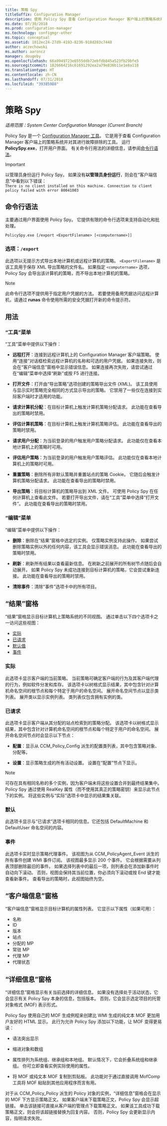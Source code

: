 ```yaml
---
title: 策略 Spy
titleSuffix: Configuration Manager
description: 使用 Policy Spy 查看 Configuration Manager 客户端上的策略系统并对其进行故障排除。
ms.date: 07/30/2018
ms.prod: configuration-manager
ms.technology: configmgr-other
ms.topic: conceptual
ms.assetid: 1012ec24-27d9-4193-8236-918d283c7448
author: aczechowski
ms.author: aaroncz
manager: dougeby
ms.openlocfilehash: 66a9949723e6555ddb72ebfdb845a523fb29bfe5
ms.sourcegitcommit: 1826664216c61691292ea2a79e836b11e1e8a118
ms.translationtype: HT
ms.contentlocale: zh-CN
ms.lasthandoff: 07/31/2018
ms.locfileid: "39385988"
---
```

# <a name="policy-spy"></a>策略 Spy

*适用范围：System Center Configuration Manager (Current Branch)*

Policy Spy 是一个 [Configuration Manager 工具](/sccm/core/support/tools)。 它是用于查看 Configuration Manager 客户端上的策略系统并对其进行故障排除的工具。 运行 **PolicySpy.exe**，打开用户界面。 有关命令行用法的详细信息，请参阅[命令行语法](#bkmk_policyspy-syntax)。

> [!Important]  
> 以管理员身份运行 Policy Spy。 如果没有**以管理员身份运行**，则会在“客户端信息”中看到以下错误：  
> `There is no client installed on this machine. Connection to client policy failed with error 80041003`


## <a name="bkmk_policyspy-syntax"></a> 命令行语法

主要通过用户界面使用 Policy Spy。 它提供有限的命令行选项来支持自动化和批处理。

`PolicySpy.exe [/export <ExportFilename> [<computername>]]`

### <a name="option-export"></a>选项：`/export`
此选项以无提示方式导出本地计算机或远程计算机的策略。 `<ExportFilename>` 是该工具用于保存 XML 导出策略的文件名。 如果指定 `<computername>` 选项，Policy Spy 会导出该计算机的策略，而不导出本地计算机的策略。

> [!Note]  
> 此命令行选项不提供用于指定用户凭据的方法。 若要使用备用凭据访问远程计算机，请通过 **runas** 命令使用所需的安全凭据打开新的命令提示符。  


## <a name="usage"></a>用法

### <a name="tools-menu"></a>“工具”菜单

“工具”菜单中提供以下操作：  

- **远程打开**：连接到远程计算机上的 Configuration Manager 客户端策略。 使用“连接”对话框检索远程计算机的名称和可选的用户凭据。 如果连接失败，则会在“客户端信息”窗格中显示错误信息。 如果连接再次失败，请尝试通过在“编辑”菜单中选择“刷新”或按 F5 进行连接。  

- **打开文件**：打开由“导出策略”选项创建的策略导出文件 (XML)。 该工具使用与显示实时策略完全相同的方式显示导出的策略。 它禁用了一些仅在连接到实际客户端时才适用的功能。  

- **请求计算机分配**：在目标计算机上触发计算机策略分配请求。 此功能在查看导出的策略时禁用。  

- **评估计算机策略**：在目标计算机上触发计算机策略评估。 此功能在查看导出的策略时禁用。  

- **请求用户分配**：为当前登录的用户触发用户策略分配请求。 此功能仅在查看本地计算机上的策略时可用。  

- **评估用户策略**：为当前登录的用户触发用户策略评估。 此功能仅在查看本地计算机上的策略时可用。  

- **重置策略**：删除所有非默认策略并重置站点的策略 Cookie。 它随后会触发计算机策略分配请求。 此功能在查看导出的策略时禁用。  

- **导出策略**：将目标计算机的策略导出到 XML 文件。 可使用 Policy Spy 在任何计算机上查看此文件。 若要打开导出文件，请在“工具”菜单中选择“打开文件”。 此功能在查看导出的策略时禁用。  


### <a name="edit-menu"></a>“编辑”菜单

“编辑”菜单中提供以下操作：  

- **删除**：删除在“结果”窗格中选定的实例。 仅策略实例支持此操作。 如果尝试删除策略实例以外的任何内容，该工具会显示错误消息。 此功能在查看导出的策略时禁用。  

- **刷新**：刷新所有结果以查看最新信息。 在刷新之前展开的所有树节点随后会自动展开。 如果 Policy Spy 未成功连接到目标计算机的策略，它会尝试重新连接。 此功能在查看导出的策略时禁用。  

- **清除事件**：清除“事件”选项卡中的所有项目。  



## <a name="results-pane"></a>“结果”窗格

“结果”窗格显示目标计算机上策略系统的不同视图。 通过单击以下四个选项卡之一访问这些视图： 
- [实际](#bkmk_policyspy-actual)
- [已请求](#bkmk_policyspy-requested)
- [默认值](#bkmk_policyspy-default)
- [事件](#bkmk_policyspy-events)


### <a name="bkmk_policyspy-actual"></a> 实际

此选项卡显示客户端的当前策略。 当前策略可确定客户端的行为及其客户端代理的行为，例如软件分发和库存。 该选项卡以树格式显示结果，其中包含针对计算机命名空间的根节点和每个特定于用户的命名空间。 展开命名空间节点以显示类列表。 展开类以显示实例列表。 类列表仅包含拥有实例的类。


### <a name="bkmk_policyspy-requested"></a> 已请求

此选项卡显示客户端从其分配的站点检索到的策略分配。 该选项卡以树格式显示结果，其中包含针对计算机命名空间的根节点和每个特定于用户的命名空间。 展开命名空间节点时会显示以下节点：  

- **配置**：显示从 CCM_Policy_Config 派生的配置类列表，其中包含策略对象、分配等。  

- **设置**：显示策略生成的所有活动设置。 设置在“配置”节点下显示。 

> [!Note]   
> 可存在具有相同名称的多个实例，因为客户端未将这些设置合并到最终结果集中。 Policy Spy 通过使用 RealKey 属性（而不使用其真正的策略密钥）来显示此节点下的实例。 将这些实例与“实际”选项卡中显示的结果集关联。  


### <a name="bkmk_policyspy-default"></a> 默认

此选项卡显示与“已请求”选项卡相同的信息。它还包括 DefaultMachine 和 DefaultUser 命名空间的内容。


### <a name="bkmk_policyspy-events"></a> 事件

此选项卡实时显示策略代理事件。 该视图为从 CCM_PolicyAgent_Event 派生的所有事件创建 WMI 事件订阅。 该视图最多显示 200 个事件。 它会根据需要从列表顶部删除最旧的事件。 如果选择列表中的最后一项，则列表会在添加新事件时自动向下滚动。 否则，视图会保持其当前位置，你必须向下滚动或按 End 键才能查看新事件。 查看导出的策略时，此视图始终为空。



## <a name="client-info-pane"></a>“客户端信息”窗格
“客户端信息”窗格显示目标计算机的属性列表。 它显示以下属性（如果可用）：  
- 名称
- ID
- 版本
- 站点
- 分配的 MP
- 常驻 MP
- 代理 MP
- 代理状态



## <a name="details-pane"></a>“详细信息”窗格
“详细信息”窗格显示有关当前选择的详细信息。 如果没有选择处于活动状态，它会显示有关 Policy Spy 本身的信息，包括版本。 否则，它会显示选定项目的托管对象格式 (MOF) 表示形式。

Policy Spy 使用自己的 MOF 生成例程来创建比 WMI 生成的纯文本 MOF 更加用户友好的 HTML 显示。 此行为允许 Policy Spy 添加以下功能，让 MOF 变得更易读：  

- 语法突出显示  

- 缩进对象和数组  

- 属性排列为系统组、继承组和本地组。 默认情况下，它会折叠系统组和继承组。 你可立即查看实例实际使用的属性。  

- 将 MOF 或纯文本 MOF 复制到剪贴板。 此功能对于通过直接调用 MofComp 工具将 MOF 粘贴到其他应用程序而言有用。  

对于从 CCM_Policy_Policy 派生的 Policy 对象的实例，“详细信息”窗格会在显示的 MOF 下方显示策略正文。 如果客户端未下载策略正文，Policy Spy 会显示超链接。 单击该链接可直接从客户端的管理点下载策略正文。 如果该工具成功下载策略正文，则会将该超链接替换为回复内容。 否则，Policy Spy 会更新显示内容，指明请求失败。

